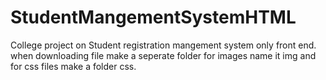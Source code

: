 # StudentMangementSystemHTML
College project on Student registration mangement system only front end.
when downloading file make a seperate folder for images name it img and for css files make a folder css.

